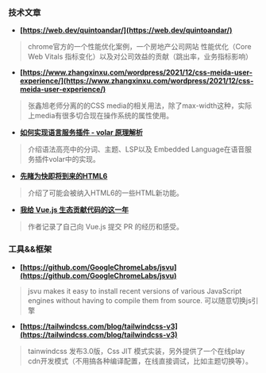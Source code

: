 ### 技术文章
+ **[https://web.dev/quintoandar/](https://web.dev/quintoandar/)**
> chrome官方的一个性能优化案例，一个房地产公司网站 性能优化（Core Web Vitals 指标变化）以及对公司效益的贡献（跳出率，业务指标影响）
+ **[https://www.zhangxinxu.com/wordpress/2021/12/css-meida-user-experience/](https://www.zhangxinxu.com/wordpress/2021/12/css-meida-user-experience/)**
> 张鑫旭老师分离的的CSS media的相关用法，除了max-width这种，实际上media有很多切合现在操作系统的属性使用。
+ **[如何实现语言服务插件 - volar 原理解析](https://zhuanlan.zhihu.com/p/425449041)**
> 介绍语法高亮中的分词、主题、LSP以及 Embedded Language在语音服务插件volar中的实现。
+ **[先睹为快即将到来的HTML6](https://juejin.cn/post/7032874253573685261)**
> 介绍了可能会被纳入HTML6的一些HTML新功能。
+ **[我给 Vue.js 生态贡献代码的这一年](https://zhuanlan.zhihu.com/p/441465938)**
> 作者记录了自己向 Vue.js 提交 PR 的经历和感受。

### 工具&&框架
+ **[https://github.com/GoogleChromeLabs/jsvu](https://github.com/GoogleChromeLabs/jsvu)**
> jsvu makes it easy to install recent versions of various JavaScript engines without having to compile them from source. 可以随意切换js引擎
+ **[https://tailwindcss.com/blog/tailwindcss-v3](https://tailwindcss.com/blog/tailwindcss-v3)**
> tainwindcss 发布3.0版，Css JIT 模式实装，另外提供了一个在线play cdn开发模式（不用搞各种编译配置，在线直接调试，比如主题切换等）。
